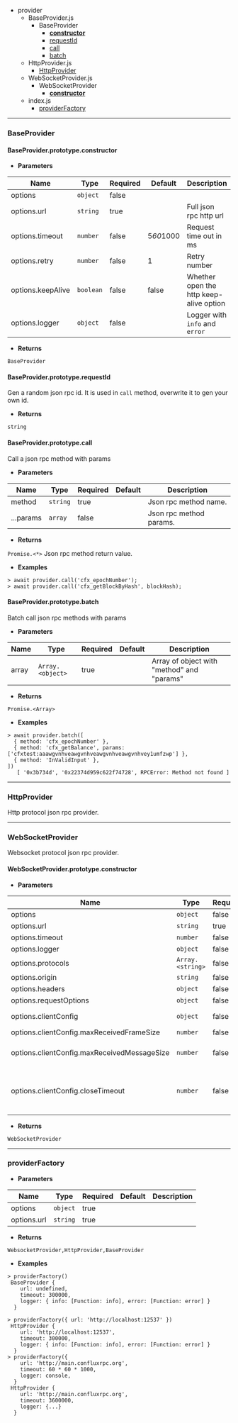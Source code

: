 - provider
    - BaseProvider.js
        - BaseProvider
            - [**constructor**](#provider/BaseProvider.js/BaseProvider/**constructor**)
            - [requestId](#provider/BaseProvider.js/BaseProvider/requestId)
            - [call](#provider/BaseProvider.js/BaseProvider/call)
            - [batch](#provider/BaseProvider.js/BaseProvider/batch)
    - HttpProvider.js
        - [HttpProvider](#provider/HttpProvider.js/HttpProvider)
    - WebSocketProvider.js
        - WebSocketProvider
            - [**constructor**](#provider/WebSocketProvider.js/WebSocketProvider/**constructor**)
    - index.js
        - [providerFactory](#provider/index.js/providerFactory)

----------------------------------------

### BaseProvider <a id="provider/BaseProvider.js/BaseProvider"></a>



#### BaseProvider.prototype.**constructor** <a id="provider/BaseProvider.js/BaseProvider/**constructor**"></a>

* **Parameters**

Name              | Type      | Required | Default   | Description
------------------|-----------|----------|-----------|----------------------------------------
options           | `object`  | false    |           |
options.url       | `string`  | true     |           | Full json rpc http url
options.timeout   | `number`  | false    | 5*60*1000 | Request time out in ms
options.retry     | `number`  | false    | 1         | Retry number
options.keepAlive | `boolean` | false    | false     | Whether open the http keep-alive option
options.logger    | `object`  | false    |           | Logger with `info` and `error`

* **Returns**

`BaseProvider` 

#### BaseProvider.prototype.requestId <a id="provider/BaseProvider.js/BaseProvider/requestId"></a>

Gen a random json rpc id.
It is used in `call` method, overwrite it to gen your own id.

* **Returns**

`string` 

#### BaseProvider.prototype.call <a id="provider/BaseProvider.js/BaseProvider/call"></a>

Call a json rpc method with params

* **Parameters**

Name      | Type     | Required | Default | Description
----------|----------|----------|---------|------------------------
method    | `string` | true     |         | Json rpc method name.
...params | `array`  | false    |         | Json rpc method params.

* **Returns**

`Promise.<*>` Json rpc method return value.

* **Examples**

```
> await provider.call('cfx_epochNumber');
> await provider.call('cfx_getBlockByHash', blockHash);
```

#### BaseProvider.prototype.batch <a id="provider/BaseProvider.js/BaseProvider/batch"></a>

Batch call json rpc methods with params

* **Parameters**

Name  | Type             | Required | Default | Description
------|------------------|----------|---------|-------------------------------------------
array | `Array.<object>` | true     |         | Array of object with "method" and "params"

* **Returns**

`Promise.<Array>` 

* **Examples**

```
> await provider.batch([
  { method: 'cfx_epochNumber' },
  { method: 'cfx_getBalance', params: ['cfxtest:aaawgvnhveawgvnhveawgvnhveawgvnhvey1umfzwp'] },
  { method: 'InValidInput' },
])
   [ '0x3b734d', '0x22374d959c622f74728', RPCError: Method not found ]
```

----------------------------------------

### HttpProvider <a id="provider/HttpProvider.js/HttpProvider"></a>

Http protocol json rpc provider.

----------------------------------------

### WebSocketProvider <a id="provider/WebSocketProvider.js/WebSocketProvider"></a>

Websocket protocol json rpc provider.

#### WebSocketProvider.prototype.**constructor** <a id="provider/WebSocketProvider.js/WebSocketProvider/**constructor**"></a>

* **Parameters**

Name                                        | Type             | Required | Default  | Description
--------------------------------------------|------------------|----------|----------|---------------------------------------------------------------------------------------------------------------------------------------------------------
options                                     | `object`         | false    |          | See [W3CWebSocket](https://github.com/theturtle32/WebSocket-Node/blob/c91a6cb8f0cf896edf0d2d49faa0c9e0a9985172/docs/W3CWebSocket.md)
options.url                                 | `string`         | true     |          | Full json rpc http url
options.timeout                             | `number`         | false    | 60*1000  | Request time out in ms
options.logger                              | `object`         | false    |          | Logger with `info` and `error`
options.protocols                           | `Array.<string>` | false    |          | See [w3](https://www.w3.org/TR/websockets/)
options.origin                              | `string`         | false    |          |
options.headers                             | `object`         | false    |          |
options.requestOptions                      | `object`         | false    |          |
options.clientConfig                        | `object`         | false    |          | See [websocket/lib/WebSocketClient](https://github.com/theturtle32/WebSocket-Node/blob/c91a6cb8f0cf896edf0d2d49faa0c9e0a9985172/docs/WebSocketClient.md)
options.clientConfig.maxReceivedFrameSize   | `number`         | false    | 0x100000 | 1MiB max frame size.
options.clientConfig.maxReceivedMessageSize | `number`         | false    | 0x800000 | 8MiB max message size, only applicable if assembleFragments is true
options.clientConfig.closeTimeout           | `number`         | false    | 5000     | The number of milliseconds to wait after sending a close frame for an acknowledgement to come back before giving up and just closing the socket.

* **Returns**

`WebSocketProvider` 

----------------------------------------

### providerFactory <a id="provider/index.js/providerFactory"></a>

* **Parameters**

Name        | Type     | Required | Default | Description
------------|----------|----------|---------|------------
options     | `object` | true     |         |
options.url | `string` | true     |         |

* **Returns**

`WebsocketProvider,HttpProvider,BaseProvider` 

* **Examples**

```
> providerFactory()
 BaseProvider {
    url: undefined,
    timeout: 300000,
    logger: { info: [Function: info], error: [Function: error] }
  }
```

```
> providerFactory({ url: 'http://localhost:12537' })
 HttpProvider {
    url: 'http://localhost:12537',
    timeout: 300000,
    logger: { info: [Function: info], error: [Function: error] }
  }
> providerFactory({
    url: 'http://main.confluxrpc.org',
    timeout: 60 * 60 * 1000,
    logger: console,
  }
 HttpProvider {
    url: 'http://main.confluxrpc.org',
    timeout: 3600000,
    logger: {...}
  }
```